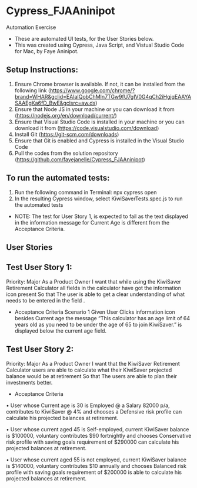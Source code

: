 # Cypress_FJAAninipot
Automation Exercise

* These are automated UI tests, for the User Stories below.
* This was created using Cypress, Java Script, and Vistual Studio Code for Mac, by Faye Aninipot.

## Setup Instructions:
1.	Ensure Chrome browser is available. If not, it can be installed from the following link (https://www.google.com/chrome/?brand=WHAR&gclid=EAIaIQobChMIn7TGw9fU7gIV0G4qCh2iHgjqEAAYASAAEgKa6fD_BwE&gclsrc=aw.ds)  
2.	Ensure that Node JS in your machine or you can download it from (https://nodejs.org/en/download/current/) 
3.	Ensure that Visual Studio Code is installed in your machine or you can download it from (https://code.visualstudio.com/download) 
4.	Install Git (https://git-scm.com/downloads) 
5.	Ensure that Git is enabled and Cypress is installed in the Visual Studio Code
6.	Pull the codes from the solution repository (https://github.com/fayejanelle/Cypress_FJAAninipot)

## To run the automated tests:
1.	Run the following command in Terminal: npx cypress open
2.	In the resulting Cypress window, select KiwiSaverTests.spec.js to run the automated tests

* NOTE: The test for User Story 1, is expected to fail as the text displayed in the information message for Current Age is different from the Acceptance Criteria.

## User Stories

## Test User Story 1: 
Priority: Major
As a Product Owner 
I want that while using the KiwiSaver Retirement Calculator all fields in the calculator have got the information icon present
So that 
The user is able to get a clear understanding of what needs to be entered in the field .

* Acceptance Criteria
Scenario 1 
Given User Clicks information icon besides Current age the message “This calculator has an age limit of 64 years old as you need to be under the age of 65 to join KiwiSaver.” is displayed below the current age field.

## Test User Story 2:
Priority: Major
As a Product Owner 
I want that the KiwiSaver Retirement Calculator users are able to calculate what their KiwiSaver projected balance would be at retirement
So that 
The users are able to plan their investments better.

* Acceptance Criteria

•	User whose Current age is 30 is Employed @ a Salary 82000 p/a, contributes to KiwiSaver @ 4% and chooses a Defensive risk profile can calculate his projected balances at retirement.

•	 User whose current aged 45 is Self-employed, current KiwiSaver balance is $100000, voluntary contributes $90 fortnightly and chooses Conservative risk profile with saving goals requirement of $290000 can calculate his projected balances at retirement.

•	User whose current aged 55 is not employed, current KiwiSaver balance is $140000, voluntary contributes $10 annually and chooses Balanced risk profile with saving goals requirement of $200000 is able to calculate his projected balances at retirement.
